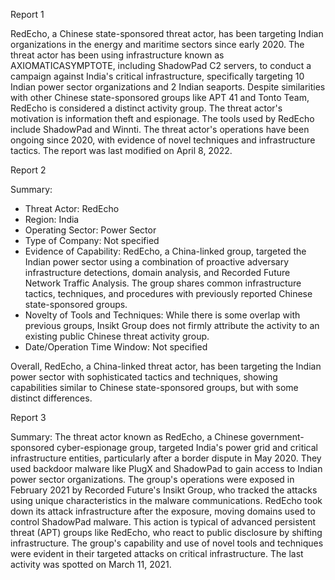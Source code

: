 
Report 1

RedEcho, a Chinese state-sponsored threat actor, has been targeting Indian organizations in the energy and maritime sectors since early 2020. The threat actor has been using infrastructure known as AXIOMATICASYMPTOTE, including ShadowPad C2 servers, to conduct a campaign against India's critical infrastructure, specifically targeting 10 Indian power sector organizations and 2 Indian seaports. Despite similarities with other Chinese state-sponsored groups like APT 41 and Tonto Team, RedEcho is considered a distinct activity group. The threat actor's motivation is information theft and espionage. The tools used by RedEcho include ShadowPad and Winnti. The threat actor's operations have been ongoing since 2020, with evidence of novel techniques and infrastructure tactics. The report was last modified on April 8, 2022.





Report 2

Summary:

- Threat Actor: RedEcho
- Region: India
- Operating Sector: Power Sector
- Type of Company: Not specified
- Evidence of Capability: RedEcho, a China-linked group, targeted the Indian power sector using a combination of proactive adversary infrastructure detections, domain analysis, and Recorded Future Network Traffic Analysis. The group shares common infrastructure tactics, techniques, and procedures with previously reported Chinese state-sponsored groups.
- Novelty of Tools and Techniques: While there is some overlap with previous groups, Insikt Group does not firmly attribute the activity to an existing public Chinese threat activity group.
- Date/Operation Time Window: Not specified

Overall, RedEcho, a China-linked threat actor, has been targeting the Indian power sector with sophisticated tactics and techniques, showing capabilities similar to Chinese state-sponsored groups, but with some distinct differences.





Report 3

Summary:
The threat actor known as RedEcho, a Chinese government-sponsored cyber-espionage group, targeted India's power grid and critical infrastructure entities, particularly after a border dispute in May 2020. They used backdoor malware like PlugX and ShadowPad to gain access to Indian power sector organizations. The group's operations were exposed in February 2021 by Recorded Future's Insikt Group, who tracked the attacks using unique characteristics in the malware communications. RedEcho took down its attack infrastructure after the exposure, moving domains used to control ShadowPad malware. This action is typical of advanced persistent threat (APT) groups like RedEcho, who react to public disclosure by shifting infrastructure. The group's capability and use of novel tools and techniques were evident in their targeted attacks on critical infrastructure. The last activity was spotted on March 11, 2021.


